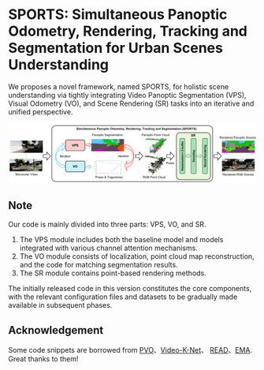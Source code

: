 # SPORTS: Simultaneous Panoptic Odometry, Rendering, Tracking and Segmentation for Urban Scenes Understanding
We proposes a novel framework, named SPORTS, for holistic scene understanding via tightly integrating Video Panoptic Segmentation (VPS), Visual Odometry
(VO), and Scene Rendering (SR) tasks into an iterative and unified perspective.

<p align="center">
   <img src="SPORTS/fig1.png" width=800>
</p>

## Note

Our code is mainly divided into three parts: VPS, VO, and SR. 

1. The VPS module includes both the baseline model and models integrated with various channel attention mechanisms.  
2. The VO module consists of localization, point cloud map reconstruction, and the code for matching segmentation results.
3. The SR module contains point-based rendering methods.

The initially released code in this version constitutes the core components, with the relevant configuration files and datasets to be gradually made available in subsequent phases.

## Acknowledgement

Some code snippets are borrowed from [PVO](https://github.com/zju3dv/PVO)、[Video-K-Net](https://github.com/lxtGH/Video-K-Net)、 [READ](https://github.com/JOP-Lee/READ)、[EMA](https://github.com/YOLOonMe/EMA-attention-module). Great thanks to them!
